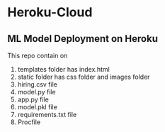 # Heroku-Cloud

## ML Model Deployment on Heroku

This repo contain on 

1. templates folder
    has index.html
2.  static folder 
   has css folder and images folder
3.  hiring.csv file
4.  model.py file
5. app.py file
6. model.pkl file
7. requirements.txt file
8. Procfile

